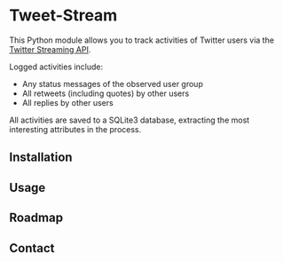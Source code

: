 # Tweet-Stream

This Python module allows you to track activities of Twitter users via the
[Twitter Streaming API](https://developer.twitter.com/en/docs/tweets/filter-realtime/overview/statuses-filter).

Logged activities include:
* Any status messages of the observed user group
* All retweets (including quotes) by other users
* All replies by other users

All activities are saved to a SQLite3 database, extracting the most interesting
attributes in the process.

## Installation

## Usage

## Roadmap

## Contact
